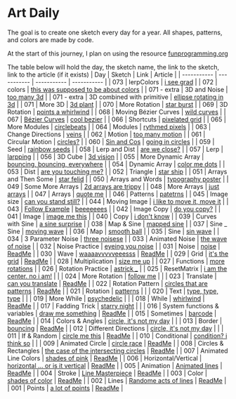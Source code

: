 # Art Daily

The goal is to create one sketch every day for a year. All shapes, patterns, and colors are made by code.

At the start of this journey, I plan on using the resource [funprogramming.org ](https://funprogramming.org/)

The table below will hold the day, the sketch name, the link to the sketch, link to the article (if it exists)
| Day | Sketch | Link | Article |
| ----------- | ----------- | ----------- | ----------- |
| 073 | lerpColors | [i see grad](https://athoug.github.io/art-daily/art/day-073/index.html) |
| 072 | colors | [this was supposed to be about colors](https://athoug.github.io/art-daily/art/day-072/index.html) |
| 071 - extra | 3D and Noise | [too many 3d](https://athoug.github.io/art-daily/art/day-071-extra-2/index.html) |
| 071 - extra | 3D combined with primitive | [ellipse rotating in 3d](https://athoug.github.io/art-daily/art/day-071-extra/index.html) |
| 071 | More 3D | [3d plant](https://athoug.github.io/art-daily/art/day-071/index.html) |
| 070 | More Rotation | [star burst](https://athoug.github.io/art-daily/art/day-070/index.html) |
| 069 | 3D Rotation | [points a whirlwind](https://athoug.github.io/art-daily/art/day-069/index.html) |
| 068 | Moving Bézier Curves | [wild curves](https://athoug.github.io/art-daily/art/day-068/index.html) |
| 067 | [Bézier Curves](https://pomax.github.io/bezierinfo/) | [cool bezier](https://athoug.github.io/art-daily/art/day-067/index.html) |
| 066 | Shortcuts | [pixelated grid](https://athoug.github.io/art-daily/art/day-066/index.html) |
| 065 | More Modules | [circlebeats](https://athoug.github.io/art-daily/art/day-065/index.html) |
| 064 | Modules | [rythmed pixels](https://athoug.github.io/art-daily/art/day-064/index.html) |
| 063 | Change Directions | [veins](https://athoug.github.io/art-daily/art/day-063/index.html) |
| 062 | Motion | [too many motion](https://athoug.github.io/art-daily/art/day-062/index.html) |
| 061 | Circular Motion | [circles?](https://athoug.github.io/art-daily/art/day-061/index.html) |
| 060 | [Sin and Cos](https://jackschaedler.github.io/circles-sines-signals/sincos.html) | [going in circles](https://athoug.github.io/art-daily/art/day-060/index.html) |
| 059 | Seed | [rainbow seeds](https://athoug.github.io/art-daily/art/day-059/index.html) |
| 058 | Lerp and Dist | [are we close?](https://athoug.github.io/art-daily/art/day-058/index.html) |
| 057 | Lerp | [larpping](https://athoug.github.io/art-daily/art/day-057/index.html) |
| 056 | 3D Cube | [3d vision](https://athoug.github.io/art-daily/art/day-056/index.html) |
| 055 | More Dynamic Array | [bouncing, bouncing, everywhere](https://athoug.github.io/art-daily/art/day-055/index.html) |
| 054 | Dynamic Array | [color me dots](https://athoug.github.io/art-daily/art/day-054/index.html) |
| 053 | Dist | [are you touching me?](https://athoug.github.io/art-daily/art/day-053/index.html) |
| 052 | Triangle | [star ship](https://athoug.github.io/art-daily/art/day-052/index.html) |
| 051 | Arrays and Then Some | [star felid](https://athoug.github.io/art-daily/art/day-051/index.html) |
| 050 | Arrays and Words | [typography poster](https://athoug.github.io/art-daily/art/day-050/index.html) |
| 049 | Some More Arrays | [2d arrays are trippy](https://athoug.github.io/art-daily/art/day-049/index.html) |
| 048 | More Arrays | [just arrays](https://athoug.github.io/art-daily/art/day-048/index.html) |
| 047 | Arrays | [quote me](https://athoug.github.io/art-daily/art/day-047/index.html) |
| 046 | Patterns | [patetrns](https://athoug.github.io/art-daily/art/day-046/index.html) |
| 045 | Image size | [can you stand still?](https://athoug.github.io/art-daily/art/day-045/index.html) |
| 044 | Moving Image | [i like to move it, move it](https://athoug.github.io/art-daily/art/day-044/index.html) |
| 043 | [Follow Example](https://p5js.org/examples/interaction-wavemaker.html) | [beeeeeees](https://athoug.github.io/art-daily/art/day-043/index.html) |
| 042 | Image Copy | [do you copy?](https://athoug.github.io/art-daily/art/day-042/index.html) |
| 041 | Image | [image me this](https://athoug.github.io/art-daily/art/day-041/index.html) |
| 040 | Copy | [i don't know](https://athoug.github.io/art-daily/art/day-040/index.html) |
| 039 | Curves with Sine | [a sine surprise](https://athoug.github.io/art-daily/art/day-039/index.html) |
| 038 | Map & Sine | [mapped sine](https://athoug.github.io/art-daily/art/day-038/index.html) |
| 037 | Sine _ Sine | [moving wave](https://athoug.github.io/art-daily/art/day-037/index.html) |
| 036 | Map | [smooth ball](https://athoug.github.io/art-daily/art/day-036/index.html) |
| 035 | Sine | [sin wave](https://athoug.github.io/art-daily/art/day-035/index.html) |
| 034 | 3 Parameter Noise | [three noisese](https://athoug.github.io/art-daily/art/day-034/index.html) |
| 033 | Animated Noise | [the wave of noise](https://athoug.github.io/art-daily/art/day-033/index.html) |
| 032 | Noise Practice | [eyeing you noise](https://athoug.github.io/art-daily/art/day-032/index.html) |
| 031 | Noise | [noise](https://athoug.github.io/art-daily/art/day-031/index.html) | [ReadMe](https://github.com/athoug/art-daily/tree/main/art/day-031) |
| 030 | Wave | [waaaavvvvveeesss](https://athoug.github.io/art-daily/art/day-030/index.html) | [ReadMe](https://github.com/athoug/art-daily/tree/main/art/day-030) |
| 029 | Grid | [it's the grid](https://athoug.github.io/art-daily/art/day-029/index.html) | [ReadMe](https://github.com/athoug/art-daily/tree/main/art/day-029) |
| 028 | Multiplication | [size me up](https://athoug.github.io/art-daily/art/day-028/index.html) |
| 027 | Functions | [more rotations](https://athoug.github.io/art-daily/art/day-027/index.html) |
| 026 | Rotation Practice | [astrick _](https://athoug.github.io/art-daily/art/day-026/index.html) |
| 025 | ResetMatrix | [i am the center. no i am!](https://athoug.github.io/art-daily/art/day-025/index.html) | |
| 024 | More Rotation | [follow me](https://athoug.github.io/art-daily/art/day-024/index.html) | |
| 023 | Translate | [can you translate](https://athoug.github.io/art-daily/art/day-023/index.html) | [ReadMe](https://github.com/athoug/art-daily/tree/main/art/day-023) |
| 022 | Rotation Pattern | [circles that are patterns](https://athoug.github.io/art-daily/art/day-022/index.html) | [ReadMe](https://github.com/athoug/art-daily/tree/main/art/day-022) |
| 021 | Rotation | [patterns](https://athoug.github.io/art-daily/art/day-021/index.html) | |
| 020 | Text | [type, type, type](https://athoug.github.io/art-daily/art/day-020/index.html) | |
| 019 | More While | [psychedelic](https://athoug.github.io/art-daily/art/day-019/index.html) | |
| 018 | While | [whirlwind](https://athoug.github.io/art-daily/art/day-018/index.html) | [ReadMe](https://github.com/athoug/art-daily/tree/main/art/day-018) |
| 017 | Fadding Trick | [starry night](https://athoug.github.io/art-daily/art/day-017/index.html) | |
| 016 | System functions & variables | [draw me something](https://athoug.github.io/art-daily/art/day-016/index.html) | [ReadMe](https://github.com/athoug/art-daily/tree/main/art/day-016) |
| 015 | Sometimes | [barcode](https://athoug.github.io/art-daily/art/day-015/index.html) | [ReadMe](https://github.com/athoug/art-daily/tree/main/art/day-015) |
| 014 | Colors & Angles | [circle, it's not my day](https://athoug.github.io/art-daily/art/day-014/index.html) | |
| 013 | Border | [bouncing](https://athoug.github.io/art-daily/art/day-013/index.html) | [ReadMe](https://github.com/athoug/art-daily/tree/main/art/day-013) |
| 012 | Different Directions | [circle, it's not my day](https://athoug.github.io/art-daily/art/day-012/index.html) | |
| 011 | If & Random | [circle me this](https://athoug.github.io/art-daily/art/day-011/index.html) | [ReadMe](https://github.com/athoug/art-daily/tree/main/art/day-011) |
| 010 | Conditional | [condition? i think so](https://athoug.github.io/art-daily/art/day-010/index.html) | |
| 009 | Animated Circle | [circle race](https://athoug.github.io/art-daily/art/day-009/index.html) | [ReadMe](https://github.com/athoug/art-daily/tree/main/art/day-009) |
| 008 | Circles & Rectangles | [the case of the intersecting circles](https://athoug.github.io/art-daily/art/day-008/index-2.html) | [ReadMe](https://github.com/athoug/art-daily/tree/main/art/day-008) |
| 007 | Animated Line Colors | [shades of pink](https://athoug.github.io/art-daily/art/day-007/index.html) | [ReadMe](https://github.com/athoug/art-daily/tree/main/art/day-007) |
| 006 | Horizontal/Vertical | [horizontal ... or is it vertical](https://athoug.github.io/art-daily/art/day-006/index.html) | [ReadMe](https://github.com/athoug/art-daily/tree/main/art/day-006) |
| 005 | Animation | [Animated lines](https://athoug.github.io/art-daily/art/day-005/index.html) | [ReadMe](https://github.com/athoug/art-daily/tree/main/art/day-005) |
| 004 | Stroke | [Line Masterpiece](https://athoug.github.io/art-daily/art/day-004/index-5.html) | [ReadMe](https://github.com/athoug/art-daily/tree/main/art/day-004) |
| 003 | Color | [shades of color](https://athoug.github.io/art-daily/art/day-003/) | [ReadMe](https://github.com/athoug/art-daily/tree/main/art/day-003) |
| 002 | Lines | [Randome acts of lines](https://athoug.github.io/art-daily/art/day-002/index-3.html) | [ReadMe](https://github.com/athoug/art-daily/tree/main/art/day-002) |
| 001 | Points | [a lot of points](https://athoug.github.io/art-daily/art/day-001/) | [ReadMe](https://github.com/athoug/art-daily/tree/main/art/day-001) |
